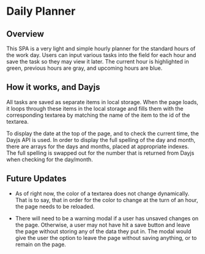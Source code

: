 # Daily Planner

## Overview

This SPA is a very light and simple hourly planner for the standard hours of the work day.
Users can input various tasks into the field for each hour and save the task so they may view
it later. The current hour is highlighted in green, previous hours are gray, and upcoming hours are blue.

## How it works, and Dayjs

All tasks are saved as separate items in local storage. When the page loads, it loops through these
items in the local storage and fills them with the corresponding textarea by matching the name of the item
to the id of the textarea.

To display the date at the top of the page, and to check the current time, the Dayjs API is used. In order to display
the full spelling of the day and month, there are arrays for the days and months, placed at appropriate indexes. The full
spelling is swapped out for the number that is returned from Dayjs when checking for the day/month.

## Future Updates

 - As of right now, the color of a textarea does not change dynamically. That is to say, that in order for the color to change at
the turn of an hour, the page needs to be reloaded.

 - There will need to be a warning modal if a user has unsaved changes on the page. Otherwise, a user may not have hit a save button
 and leave the page without storing any of the data they put in. The modal would give the user the option to leave the page without saving anything, or to remain on the page.

